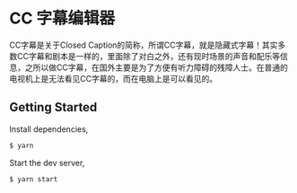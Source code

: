 # CC 字幕编辑器

CC字幕是关于Closed Caption的简称，所谓CC字幕，就是隐藏式字幕！其实多数CC字幕和剧本是一样的，里面除了对白之外，还有现时场景的声音和配乐等信息，之所以做CC字幕，在国外主要是为了方便有听力障碍的残障人士。在普通的电视机上是无法看见CC字幕的，而在电脑上是可以看见的。

## Getting Started

Install dependencies,

```bash
$ yarn
```

Start the dev server,

```bash
$ yarn start
```
